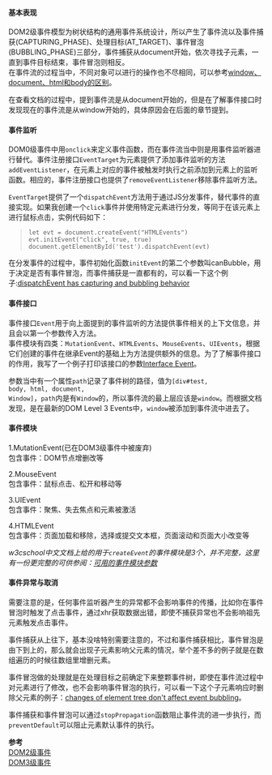 #### **基本表现**
DOM2级事件模型为树状结构的通用事件系统设计，所以产生了事件流以及事件捕获(CAPTURING_PHASE)、处理目标(AT_TARGET)、事件冒泡(BUBBLING_PHASE)三部分，事件捕获从document开始，依次寻找子元素，一直到事件目标结束，事件冒泡则相反。  
在事件流的过程当中，不同对象可以进行的操作也不尽相同，可以参考[window、document、html和body的区别](https://github.com/Zenas-He/aboutJS/blob/master/window%E3%80%81document%E3%80%81html%E5%92%8Cbody%E7%9A%84%E5%8C%BA%E5%88%AB.md)。  

在查看文档的过程中，提到事件流是从document开始的，但是在了解事件接口时发现现在的事件流是从window开始的，具体原因会在后面的章节提到。  

#### **事件监听**
DOM0级事件中用<code>onclick</code>来定义事件函数，而在事件流当中则是用事件监听器进行替代。事件注册接口<code>EventTarget</code>为元素提供了添加事件监听的方法<code>addEventListener</code>，在元素上对应的事件被触发时执行之前添加到元素上的监听函数。相应的，事件注册接口也提供了<code>removeEventListener</code>移除事件监听方法。

<code>EventTarget</code>提供了一个<code>dispatchEvent</code>方法用于通过JS分发事件，替代事件的直接实现。如果我创建一个<code>click</code>事件并使用特定元素进行分发，等同于在该元素上进行鼠标点击，实例代码如下：
><code>let evt = document.createEvent("HTMLEvents")</code>  
><code>evt.initEvent("click", true, true)</code>  
><code>document.getElementById('test').dispatchEvent(evt)</code>

在分发事件的过程中，事件初始化函数<code>initEvent</code>的第二个参数叫</code>canBubble</code>，用于决定是否有事件冒泡，而事件捕获是一直都有的，可以看一下这个例子:[dispatchEvent has capturing and bubbling behavior](https://codepen.io/Zenas-He/pen/moaqLp)

#### **事件接口**
事件接口<code>Event</code>用于向上面提到的事件监听的方法提供事件相关的上下文信息，并且会以第一个参数传入方法。  
事件模块有四类：<code>MutationEvent</code>、<code>HTMLEvents</code>、<code>MouseEvents</code>、<code>UIEvents</code>，根据它们创建的事件在继承Event的基础上为方法提供额外的信息。为了了解事件接口的作用，我写了一个例子打印该接口的参数[Interface Event](https://codepen.io/Zenas-He/pen/GePVza)。

参数当中有一个属性<code>path</code>记录了事件树的路径，值为<code>[div#test, body, html, document, Window]</code>，<code>path</code>内是有<code>Window</code>的，所以事件流的最上层应该是<code>window</code>。而根据文档发现，是在最新的DOM Level 3 Events中，<code>window</code>被添加到事件流中进去了。

#### **事件模块**
1.MutationEvent(已在DOM3级事件中被废弃)  
包含事件：DOM节点增删改等

2.MouseEvent  
包含事件：鼠标点击、松开和移动等

3.UIEvent  
包含事件：聚焦、失去焦点和元素被激活

4.HTMLEvent  
包含事件：页面加载和移除，选择或提交文本框，页面滚动和页面大小改变等

*w3cschool中文文档上给的用于<code>createEvent</code>的事件模块是3个，并不完整，这里有一份更完整的可供参阅：[可用的事件模块参数](https://dom.spec.whatwg.org/#dom-document-createevent)*

#### **事件异常与取消**
需要注意的是，任何事件监听器产生的异常都不会影响事件的传播，比如你在事件冒泡时触发了点击事件，通过xhr获取数据出错，即使不捕获异常也不会影响祖先元素触发点击事件。  

事件捕获从上往下，基本没啥特别需要注意的，不过和事件捕获相比，事件冒泡是由下到上的，那么就会出现子元素影响父元素的情况，举个差不多的例子就是在数组遍历的时候往数组里增删元素。  

事件冒泡做的处理就是在处理目标之前确定下来整颗事件树，即使在事件流过程中对元素进行了修改，也不会影响事件冒泡的执行，可以看一下这个子元素响应时删除父元素的例子：[changes of element tree don't affect event bubbling](https://codepen.io/Zenas-He/pen/OqrqEZ)。  

事件捕获和事件冒泡可以通过<code>stopPropagation</code>函数阻止事件流的进一步执行，而<code>preventDefault</code>可以阻止元素默认事件的执行。

**参考**  
[DOM2级事件](https://www.w3.org/TR/DOM-Level-2-Events/events.html)  
[DOM3级事件](https://www.w3.org/TR/DOM-Level-3-Events/)

